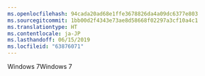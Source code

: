 ```yaml
---
ms.openlocfilehash: 94cada20ad68e1ffe3678826da4a09dc6377e803
ms.sourcegitcommit: 1bb00d2f4343e73ae8d58668f02297a3cf10a4c1
ms.translationtype: HT
ms.contentlocale: ja-JP
ms.lasthandoff: 06/15/2019
ms.locfileid: "63876071"
---
```

<span data-ttu-id="e2288-101">Windows 7</span><span class="sxs-lookup"><span data-stu-id="e2288-101">Windows 7</span></span>